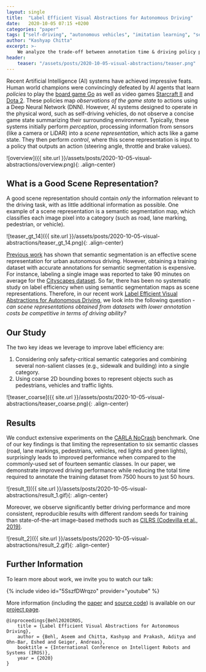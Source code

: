 ```yaml
---
layout: single
title:  "Label Efficient Visual Abstractions for Autonomous Driving"
date:   2020-10-05 07:15 +0200
categories: "paper"
tags: ["self-driving", "autonomous vehicles", "imitation learning", "semantic segmentation", "object detection"]
author: "Kashyap Chitta"
excerpt: >-
    We analyze the trade-off between annotation time & driving policy performance for several intermediate scene representations.
header:
    teaser: "/assets/posts/2020-10-05-visual-abstractions/teaser.png"
---
```


Recent Artificial Intelligence (AI) systems have achieved impressive feats. Human world champions were convincingly defeated by AI agents that learn *policies* to play the [board game Go](https://deepmind.com/research/case-studies/alphago-the-story-so-far) as well as video games [Starcraft II](https://deepmind.com/blog/article/alphastar-mastering-real-time-strategy-game-starcraft-ii) and [Dota 2](https://openai.com/blog/openai-five/). These policies map *observations of the game state* to actions using a Deep Neural Network (DNN). However, AI systems designed to operate in the physical word, such as self-driving vehicles, do not observe a concise game state summarizing their surrounding environment. Typically, these systems initially perform *perception*, processing information from sensors (like a camera or LiDAR) into a *scene representation*, which acts like a game state. They then perform *control*, where this scene representation is input to a policy that outputs an action (steering angle, throttle and brake values).

![overview]({{ site.url }}/assets/posts/2020-10-05-visual-abstractions/overview.png){: .align-center}

## What is a Good Scene Representation?

A good scene representation should contain *only* the information relevant to the driving task, with as little additional information as possible. One example of a scene representation is a semantic segmentation map, which classifies each image pixel into a category (such as road, lane marking, pedestrian, or vehicle).

![teaser_gt_14]({{ site.url }}/assets/posts/2020-10-05-visual-abstractions/teaser_gt_14.png){: .align-center}

[Previous work](http://vladlen.info/papers/does-vision-matter.pdf) has shown that semantic segmentation is an effective scene representation for urban autonomous driving. However, obtaining a training dataset with accurate annotations for semantic segmentation is expensive. For instance, labeling a single image was reported to take 90 minutes on average for the [Cityscapes dataset](https://www.cityscapes-dataset.com/). So far, there has been no systematic study on label efficiency when using semantic segmentation maps as scene representations. Therefore, in our recent work [Label Efficient Visual Abstractions for Autonomous Driving](http://www.cvlibs.net/publications/Behl2020IROS.pdf), we look into the following question - *can scene representations obtained from datasets with lower annotation costs be competitive in terms of driving ability?*

## Our Study

The two key ideas we leverage to improve label efficiency are:
1. Considering only safety-critical semantic categories and combining several non-salient classes (e.g., sidewalk and building) into a single category.
2. Using coarse 2D bounding boxes to represent objects such as pedestrians, vehicles and traffic lights.

![teaser_coarse]({{ site.url }}/assets/posts/2020-10-05-visual-abstractions/teaser_coarse.png){: .align-center}

## Results
We conduct extensive experiments on the [CARLA NoCrash](https://arxiv.org/pdf/1904.08980.pdf) benchmark. One of our key findings is that limiting the representation to six semantic classes (road, lane markings, pedestrians, vehicles, red lights and green lights), surprisingly leads to improved performance when compared to the commonly-used set of fourteen semantic classes. In our paper, we demonstrate improved driving performance while reducing the total time required to annotate the training dataset from 7500 hours to just 50 hours.

![result_1]({{ site.url }}/assets/posts/2020-10-05-visual-abstractions/result_1.gif){: .align-center}

Moreover, we observe significantly better driving performance and more consistent, reproducible results with different random seeds for training than state-of-the-art image-based methods such as [CILRS (Codevilla et al., 2019)](https://arxiv.org/pdf/1904.08980.pdf).

![result_2]({{ site.url }}/assets/posts/2020-10-05-visual-abstractions/result_2.gif){: .align-center}

## Further Information
To learn more about work, we invite you to watch our talk:

{% include video id="5SszfDWrqzo" provider="youtube" %}

More information (including the [paper](http://www.cvlibs.net/publications/Behl2020IROS.pdf) and [source code](https://github.com/autonomousvision/visual_abstractions)) is available on our [project page](https://avg.is.tuebingen.mpg.de/publications/behl2020iros).

    @inproceedings{Behl2020IROS,
        title = {Label Efficient Visual Abstractions for Autonomous Driving},
        author = {Behl, Aseem and Chitta, Kashyap and Prakash, Aditya and Ohn-Bar, Eshed and Geiger, Andreas},
        booktitle = {International Conference on Intelligent Robots and Systems (IROS)},
        year = {2020}
    }
